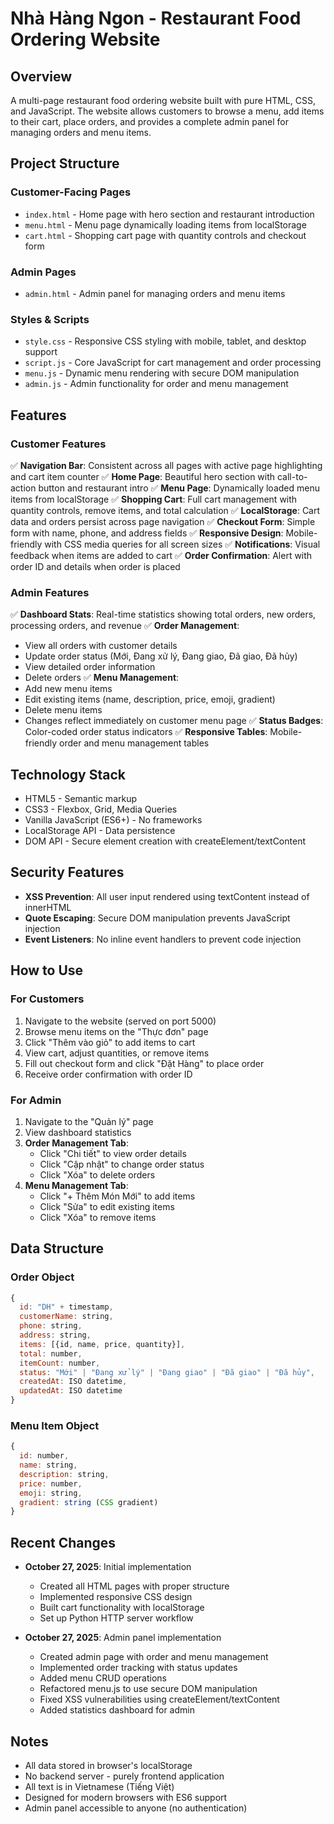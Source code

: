 # Nhà Hàng Ngon - Restaurant Food Ordering Website

## Overview
A multi-page restaurant food ordering website built with pure HTML, CSS, and JavaScript. The website allows customers to browse a menu, add items to their cart, place orders, and provides a complete admin panel for managing orders and menu items.

## Project Structure
### Customer-Facing Pages
- `index.html` - Home page with hero section and restaurant introduction
- `menu.html` - Menu page dynamically loading items from localStorage
- `cart.html` - Shopping cart page with quantity controls and checkout form

### Admin Pages
- `admin.html` - Admin panel for managing orders and menu items

### Styles & Scripts
- `style.css` - Responsive CSS styling with mobile, tablet, and desktop support
- `script.js` - Core JavaScript for cart management and order processing
- `menu.js` - Dynamic menu rendering with secure DOM manipulation
- `admin.js` - Admin functionality for order and menu management

## Features

### Customer Features
✅ **Navigation Bar**: Consistent across all pages with active page highlighting and cart item counter
✅ **Home Page**: Beautiful hero section with call-to-action button and restaurant intro
✅ **Menu Page**: Dynamically loaded menu items from localStorage
✅ **Shopping Cart**: Full cart management with quantity controls, remove items, and total calculation
✅ **LocalStorage**: Cart data and orders persist across page navigation
✅ **Checkout Form**: Simple form with name, phone, and address fields
✅ **Responsive Design**: Mobile-friendly with CSS media queries for all screen sizes
✅ **Notifications**: Visual feedback when items are added to cart
✅ **Order Confirmation**: Alert with order ID and details when order is placed

### Admin Features
✅ **Dashboard Stats**: Real-time statistics showing total orders, new orders, processing orders, and revenue
✅ **Order Management**: 
  - View all orders with customer details
  - Update order status (Mới, Đang xử lý, Đang giao, Đã giao, Đã hủy)
  - View detailed order information
  - Delete orders
✅ **Menu Management**:
  - Add new menu items
  - Edit existing items (name, description, price, emoji, gradient)
  - Delete menu items
  - Changes reflect immediately on customer menu page
✅ **Status Badges**: Color-coded order status indicators
✅ **Responsive Tables**: Mobile-friendly order and menu management tables

## Technology Stack
- HTML5 - Semantic markup
- CSS3 - Flexbox, Grid, Media Queries
- Vanilla JavaScript (ES6+) - No frameworks
- LocalStorage API - Data persistence
- DOM API - Secure element creation with createElement/textContent

## Security Features
- **XSS Prevention**: All user input rendered using textContent instead of innerHTML
- **Quote Escaping**: Secure DOM manipulation prevents JavaScript injection
- **Event Listeners**: No inline event handlers to prevent code injection

## How to Use

### For Customers
1. Navigate to the website (served on port 5000)
2. Browse menu items on the "Thực đơn" page
3. Click "Thêm vào giỏ" to add items to cart
4. View cart, adjust quantities, or remove items
5. Fill out checkout form and click "Đặt Hàng" to place order
6. Receive order confirmation with order ID

### For Admin
1. Navigate to the "Quản lý" page
2. View dashboard statistics
3. **Order Management Tab**:
   - Click "Chi tiết" to view order details
   - Click "Cập nhật" to change order status
   - Click "Xóa" to delete orders
4. **Menu Management Tab**:
   - Click "+ Thêm Món Mới" to add items
   - Click "Sửa" to edit existing items
   - Click "Xóa" to remove items

## Data Structure

### Order Object
```javascript
{
  id: "DH" + timestamp,
  customerName: string,
  phone: string,
  address: string,
  items: [{id, name, price, quantity}],
  total: number,
  itemCount: number,
  status: "Mới" | "Đang xử lý" | "Đang giao" | "Đã giao" | "Đã hủy",
  createdAt: ISO datetime,
  updatedAt: ISO datetime
}
```

### Menu Item Object
```javascript
{
  id: number,
  name: string,
  description: string,
  price: number,
  emoji: string,
  gradient: string (CSS gradient)
}
```

## Recent Changes
- **October 27, 2025**: Initial implementation
  - Created all HTML pages with proper structure
  - Implemented responsive CSS design
  - Built cart functionality with localStorage
  - Set up Python HTTP server workflow

- **October 27, 2025**: Admin panel implementation
  - Created admin page with order and menu management
  - Implemented order tracking with status updates
  - Added menu CRUD operations
  - Refactored menu.js to use secure DOM manipulation
  - Fixed XSS vulnerabilities using createElement/textContent
  - Added statistics dashboard for admin

## Notes
- All data stored in browser's localStorage
- No backend server - purely frontend application
- All text is in Vietnamese (Tiếng Việt)
- Designed for modern browsers with ES6 support
- Admin panel accessible to anyone (no authentication)
